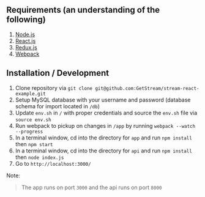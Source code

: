 ## Requirements (an understanding of the following)
1. [Node.js](https://nodejs.org/)
2. [React.js](https://facebook.github.io/react/)
3. [Redux.js](http://redux.js.org/)
4. [Webpack](https://webpack.github.io/)

## Installation / Development
1. Clone repository via `git clone git@github.com:GetStream/stream-react-example.git`
2. Setup MySQL database with your username and password (database schema for import located in `/db`)
3. Update `env.sh` in `/` with proper credentials and source the `env.sh` file via `source env.sh`
4. Run webpack to pickup on changes in `/app` by running `webpack --watch --progress`
5. In a terminal window, cd into the directory for `app` and run `npm install` then `npm start`
6. In a terminal window, cd into the directory for `api` and run `npm install` then `node index.js`
7. Go to `http://localhost:3000/`

Note:
> The app runs on port `3000` and the api runs on port `8000`
